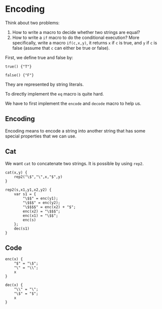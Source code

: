 # Encoding

Think about two problems:

1. How to write a macro to decide whether two strings are equal?
2. How to write a `if` macro to do the conditional execution? More specifically, write a macro `if(c,x,y)`, it returns `x` if `c` is true, and `y` if `c` is false (assume that `c` can either be true or false).

First, we define true and false by:

```meow
true() {"T"}

false() {"F"}
```

They are represented by string literals.

To directly implement the `eq` macro is quite hard.

We have to first implement the `encode` and `decode` macro to help us.

## Encoding

Encoding means to encode a string into another string that has some special properties that we can use.

## Cat

We want `cat` to concatenate two strings. It is possible by using `rep2`.

```meow
cat(x,y) {
    rep2("\$","\",x,"$",y)
}

rep2(s,x1,y1,x2,y2) {
    var s1 = {
        "\$$" = enc(y1);
        "\$$$" = enc(y2);
        "\$$$$" = enc(x2) + "$";
        enc(x2) = "\$$$";
        enc(x1) = "\$$";
        enc(s)
    };
    dec(s1)
}

```

## Code

```meow
enc(x) {
    "$" = "\$";
    "\" = "\\";
    x
}

dec(x) {
    "\\" = "\";
    "\$" = "$";
    x
}
```
